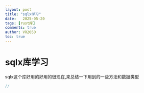 ```yaml
---
layout: post
title: "sqlx学习"
date:   2025-05-20
tags: [rust库]
comments: true
author: VR2050
toc: true
---
```


# sqlx库学习

sqlx这个库好用的好用的很现在,来总结一下用到的一些方法和数据类型


```rust
//

```

